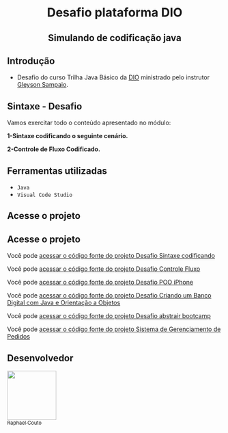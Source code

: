 <h1 align="center"> Desafio plataforma DIO </h1>
<h2 align="center"> Simulando de codificação java </h2>

## Introdução
- Desafio do curso Trilha Java Básico da [DIO](www.dio.me) ministrado pelo instrutor [Gleyson Sampaio](https://github.com/glysns).

## Sintaxe - Desafio

Vamos exercitar todo o conteúdo apresentado no módulo:

**1-Sintaxe codificando o seguinte cenário.**

**2-Controle de Fluxo Codificado.**

<h2>Ferramentas utilizadas</h2>

- ``Java``
- ``Visual Code Studio``

<h2>Acesse o projeto</h2> 

<h2>Acesse o projeto</h2> 

Você pode [acessar o código fonte do projeto Desafio Sintaxe codificando](https://github.com/090Raphael/Desafios-abstrair-bootcamp/tree/main/Desafios%20Entregues/Conta%20Banco)

Você pode [acessar o código fonte do projeto Desafio Controle Fluxo](https://github.com/090Raphael/Desafios-abstrair-bootcamp/tree/main/Desafios%20Entregues/Desafio%20Controle%20Fluxo)

Você pode [acessar o código fonte do projeto Desafio POO iPhone](https://github.com/090Raphael/Desafios-abstrair-bootcamp/tree/main/Desafios%20Entregues/Desafio%20POO%20iPhone)

Você pode [acessar o código fonte do projeto Desafio Criando um Banco Digital com Java e Orientação a Objetos](https://github.com/090Raphael/Desafios-abstrair-bootcamp/tree/main/Desafios%20Entregues/BancoDigital)

Você pode [acessar o código fonte do projeto Desafio abstrair bootcamp](https://github.com/090Raphael/Desafios-abstrair-bootcamp/tree/main/Desafios%20Entregues/Desafio%20abstrair%20bootcamp)

Você pode [acessar o código fonte do projeto Sistema de Gerenciamento de Pedidos](https://github.com/090Raphael/Desafios-abstrair-bootcamp/tree/main/Desafios%20Entregues/Sistema%20de%20Gerenciamento%20de%20Pedidos)

<h2>Desenvolvedor</h2>

[<img src="https://avatars.githubusercontent.com/u/159970639?v=4" width=115><br><sub>Raphael Couto</sub>](https://github.com/090Raphael)
